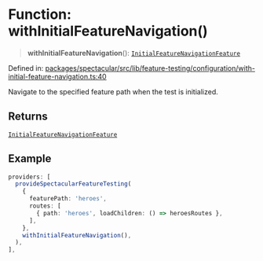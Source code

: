 # Function: withInitialFeatureNavigation()

> **withInitialFeatureNavigation**():
> [`InitialFeatureNavigationFeature`](../type-aliases/InitialFeatureNavigationFeature.md)

Defined in:
[packages/spectacular/src/lib/feature-testing/configuration/with-initial-feature-navigation.ts:40](https://github.com/ngworker/ngworker/blob/68f93463b2af844af0ea290a92a5168b936997ae/packages/spectacular/src/lib/feature-testing/configuration/with-initial-feature-navigation.ts#L40)

Navigate to the specified feature path when the test is initialized.

## Returns

[`InitialFeatureNavigationFeature`](../type-aliases/InitialFeatureNavigationFeature.md)

## Example

```typescript
providers: [
  provideSpectacularFeatureTesting(
    {
      featurePath: 'heroes',
      routes: [
        { path: 'heroes', loadChildren: () => heroesRoutes },
      ],
    },
    withInitialFeatureNavigation(),
  ),
],
```
